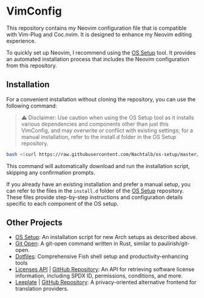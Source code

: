 # VimConfig

This repository contains my Neovim configuration file that is compatible with
Vim-Plug and Coc.nvim. It is designed to enhance my Neovim editing experience.

To quickly set up Neovim, I recommend using the
[OS Setup](https://github.com/Nachtalb/os-setup) tool. It provides an automated
installation process that includes the Neovim configuration from this
repository.

## Installation

For a convenient installation without cloning the repository, you can use the
following command:

> ⚠ Disclaimer: Use caution when using the OS Setup tool as it installs various
> dependencies and components other than just this VimConfig, and may overwrite
> or conflict with existing settings; for a manual installation, refer to the
> install.d folder in the OS Setup repository.

```bash
bash <(curl https://raw.githubusercontent.com/Nachtalb/os-setup/master/web-install.sh) --noconfirm
```

This command will automatically download and run the installation script,
skipping any confirmation prompts.

If you already have an existing installation and prefer a manual setup, you can
refer to the files in the `install.d` folder of the
[OS Setup](https://github.com/Nachtalb/os-setup/tree/master/install.d)
repository. These files provide step-by-step instructions and configuration
details specific to each component of the OS setup.

## Other Projects

- [OS Setup](https://github.com/Nachtalb/os-setup): An installation script for
  new Arch setups as described above.
- [Git Open](https://github.com/Nachtalb/git-open-rs): A git-open command
  written in Rust, similar to paulirish/git-open.
- [Dotfiles](https://github.com/Nachtalb/dotfiles): Comprehensive Fish shell
  setup and productivity-enhancing tools
- [Licenses API](https://licenses.nachtalb.io/) |
  [GitHub Repository](https://github.com/Nachtalb/licenses_api): An API for
  retrieving software license information, including SPDX ID, permissions,
  conditions, and more.
- [Leeplate](https://leeplate.nachtalb.io/) |
  [GitHub Repository](https://github.com/Nachtalb/leeplate): A privacy-oriented
  alternative frontend for translation providers.

